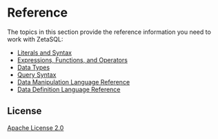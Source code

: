 # Reference

The topics in this section provide the reference information you need to work with ZetaSQL:

- [Literals and Syntax](./lexical.md)
- [Expressions, Functions, and Operators](./expressions_functions_and_operators.md)
- [Data Types](./data_types.md)
- [Query Syntax](query.md)
- [Data Manipulation Language Reference](dml.md)
- [Data Definition Language Reference](ddl.md)

## License

[Apache License 2.0]()

